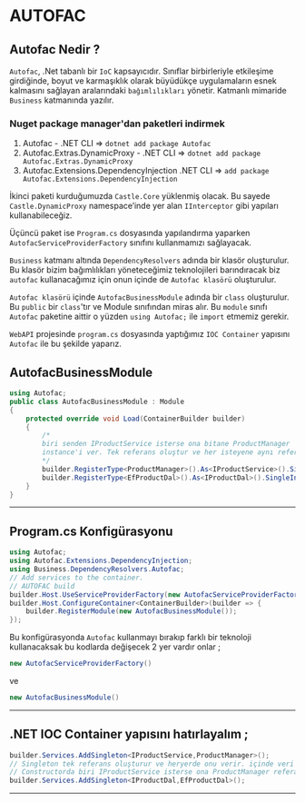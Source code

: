 # AUTOFAC

## Autofac Nedir ?
`Autofac`, .Net tabanlı bir `IoC` kapsayıcıdır. Sınıflar birbirleriyle etkileşime girdiğinde, boyut ve karmaşıklık olarak büyüdükçe uygulamaların esnek kalmasını sağlayan aralarındaki `bağımlılıkları` yönetir. Katmanlı mimaride `Business` katmanında yazılır.

### Nuget package manager'dan paketleri indirmek
1. Autofac - .NET CLI => `dotnet add package Autofac`
2. Autofac.Extras.DynamicProxy - .NET CLI => `dotnet add package Autofac.Extras.DynamicProxy`
3. Autofac.Extensions.DependencyInjection .NET CLI => `add package Autofac.Extensions.DependencyInjection`

İkinci paketi kurduğumuzda `Castle.Core` yüklenmiş olacak. Bu sayede `Castle.DynamicProxy` namespace’inde yer alan `IInterceptor` gibi yapıları kullanabileceğiz.

Üçüncü paket ise `Program.cs` dosyasında yapılandırma yaparken `AutofacServiceProviderFactory` sınıfını kullanmamızı sağlayacak.

`Business` katmanı altında `DependencyResolvers` adında bir klasör oluşturulur. Bu klasör bizim bağımlılıkları yöneteceğimiz teknolojileri barındıracak biz `autofac` kullanacağımız için onun içinde de `Autofac klasörü` oluşturulur.

`Autofac klasörü` içinde `AutofacBusinessModule` adında bir `class` oluşturulur.
Bu `public` bir `class`'tır ve Module sınıfından miras alır. Bu `module` sınıfı `Autofac` paketine aittir o yüzden `using Autofac;` ile `import` etmemiz gerekir.

`WebAPI` projesinde `program.cs` dosyasında yaptığımız `IOC Container` yapısını `Autofac` ile bu şekilde yaparız. 

## AutofacBusinessModule 
```C#
using Autofac;
public class AutofacBusinessModule : Module
{
    protected override void Load(ContainerBuilder builder)
    { 
        /*
        biri senden IProductService isterse ona bitane ProductManager
        instance'i ver. Tek referans oluştur ve her isteyene aynı referansı ver.
        */
        builder.RegisterType<ProductManager>().As<IProductService>().SingleInstance();
        builder.RegisterType<EfProductDal>().As<IProductDal>().SingleInstance();
    }
}
```
---
## Program.cs Konfigürasyonu
```C#
using Autofac;
using Autofac.Extensions.DependencyInjection;
using Business.DependencyResolvers.Autofac;
// Add services to the container.
// AUTOFAC build
builder.Host.UseServiceProviderFactory(new AutofacServiceProviderFactory());
builder.Host.ConfigureContainer<ContainerBuilder>(builder => {
    builder.RegisterModule(new AutofacBusinessModule());
});
```
Bu konfigürasyonda `Autofac` kullanmayı bırakıp farklı bir teknoloji kullanacaksak bu kodlarda değişecek 2 yer vardır onlar ;
```C#
new AutofacServiceProviderFactory()
```
ve
```C#
new AutofacBusinessModule()
```

---

## .NET IOC Container yapısını hatırlayalım ;
```C#
builder.Services.AddSingleton<IProductService,ProductManager>();
// Singleton tek referans oluşturur ve heryerde onu verir. içinde veri tutmayan yerlerde kullanılır.
// Constructorda biri IProductService isterse ona ProductManager referansını ver. 
builder.Services.AddSingleton<IProductDal,EfProductDal>();
```

---




